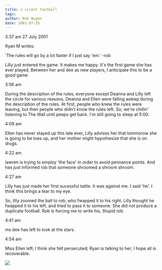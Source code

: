 ```yaml
---
title: z silent football
tags: 
author: Rob Nugen
date: 2001-07-26
---
```


<p class=date>3:37 am 27 July 2001</p>

<p>Ryan M writes:</p>

<p>'The rules will go by a lot faster if I just say
'em.' -rob</p>

<p>Lilly just entered the game. It makes me happy.
It's the first game she has ever played, Between her
and dee as new players, I anticipate this to be a good
game.</p>

<p class=date>3:56 am</p>

<p>During the description of the rules, everyone
except Deanna and Lilly left the circle for various
reasons.  Deanna and Ellen were falling asleep during
the description of the rules.   At first, people who
knew the rules were leaving, but then people who
didn't know the rules left.  So; we're chillin'
listening to The Wall until peeps get back.  I'm still
going to sleep at 5:00.</p>

<p class=date>4:09 am</p>

<p>Ellen has never stayed up this late ever, Lilly
advises her that tommorow she is going to be toes up,
and her mother might hypothesize that she is on
drugs.</p>

<p class=date>4:22 am</p>

<p>lawren is trying to employ 'the face' in order to
avoid pennance points. And has just informed rob that
someone shroomed a shroom shroom.</p>

<p class=date>4:27 am</p>

<p>Lilly has just made her first sucessful tattle. It
was against me. I said 'he'. I think this brings a
tear to my eye.</p>

<p>So, lilly zoomed the ball to rob, who fwapped it to
his right. Lilly thought he fwapped it to his left,
and tried to pass it to someone. She did not produce a
duplicate football. Rob is forcing me to write his,
Stupid rob.</p>

<p class=date>4:41 am</p>

<p>ms dee has left to look at the stars.</p>

<p class=date>4:54 am</p>

<p>Miss Ellen left; I think she felt persecuted; Ryan
is talking to her; I hope all is recoverable.</p>

<p><img src="/images/rob/wL-ROB.gif"/></p>
